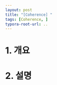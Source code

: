 ```yaml
---
layout: post
title: "[Coherence] "
tags: [Coherence, ]
typora-root-url: ..
---
```


# 1. 개요





# 2. 설명



